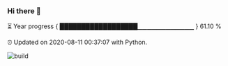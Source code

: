 ### Hi there 👋

⏳ Year progress  { ██████████████████▁▁▁▁▁▁▁▁▁▁▁▁ } 61.10 %

⏰ Updated on 2020-08-11 00:37:07 with Python.

![build](https://github.com/shenxianpeng/shenxianpeng/workflows/build/badge.svg)